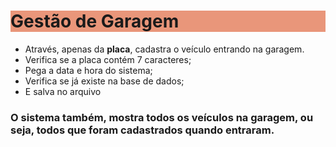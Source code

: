 <div>
<h1 style="background-color: darksalmon">Gestão de Garagem</h1>
<ul>
  <li>Através, apenas da <strong>placa</strong>, cadastra o veículo entrando na garagem.</li>
  <li>Verifica se a placa contém 7 caracteres;</li>
  <li>Pega a data e hora do sistema;</li>
  <li>Verifica se já existe na base de dados;</li>
  <li>E salva no arquivo</li>
 </ul>
 <h3>O sistema também, mostra todos os veículos na garagem, ou seja, 
   todos que foram cadastrados quando entraram.</h3>
</div>
